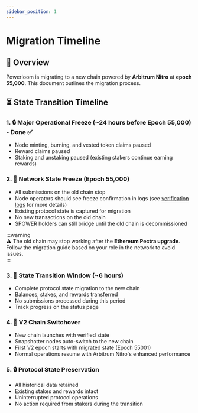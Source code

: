 ```yaml
---  
sidebar_position: 1  
---  
```


# Migration Timeline  

## 🚀 **Overview**  
Powerloom is migrating to a new chain powered by **Arbitrum Nitro** at **epoch 55,000**. This document outlines the migration process.  

## ⏳ **State Transition Timeline**  

### 1. 🔒 **Major Operational Freeze** (~24 hours before Epoch 55,000) - Done ✅
- Node minting, burning, and vested token claims paused  
- Reward claims paused  
- Staking and unstaking paused (existing stakers continue earning rewards)  

### 2. 🛑 **Network State Freeze** (Epoch 55,000)  
- All submissions on the old chain stop  
- Node operators should see freeze confirmation in logs (see [verification logs](/docs/chain-migration/snapshotters.md#-verification-logs) for more details)
- Existing protocol state is captured for migration  
- No new transactions on the old chain  
- $POWER holders can still bridge until the old chain is decommissioned  

:::warning  
⚠️ The old chain may stop working after the **Ethereum Pectra upgrade**.  
Follow the migration guide based on your role in the network to avoid issues.  
:::  

### 3. 🔄 **State Transition Window** (~6 hours)  
- Complete protocol state migration to the new chain  
- Balances, stakes, and rewards transferred  
- No submissions processed during this period  
- Track progress on the status page  

### 4. 🚀 **V2 Chain Switchover**  
- New chain launches with verified state  
- Snapshotter nodes auto-switch to the new chain  
- First V2 epoch starts with migrated state (Epoch 55001)
- Normal operations resume with Arbitrum Nitro's enhanced performance  

### 5. 🔒 **Protocol State Preservation**  
- All historical data retained  
- Existing stakes and rewards intact  
- Uninterrupted protocol operations  
- No action required from stakers during the transition
